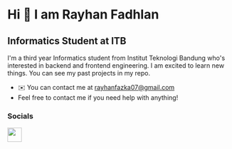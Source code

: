Hi 👋 I am Rayhan Fadhlan
====================================  

Informatics Student at ITB 
-------------------------------  

I'm a third year Informatics student from Institut Teknologi Bandung who's interested in backend and frontend engineering. I am excited to learn new things. You can see my past projects in my repo.
* ✉️  You can contact me at [rayhanfazka07@gmail.com](mailto:rayhanfazka07@gmail.com)
* Feel free to contact me if you need help with anything!

### Socials
<p align="left"><a href="http://www.instagram.com/rayhanfadhlan" target="_blank" rel="noreferrer"><img src="https://raw.githubusercontent.com/danielcranney/readme-generator/main/public/icons/socials/instagram.svg" width="32" height="32" /></a></p>
